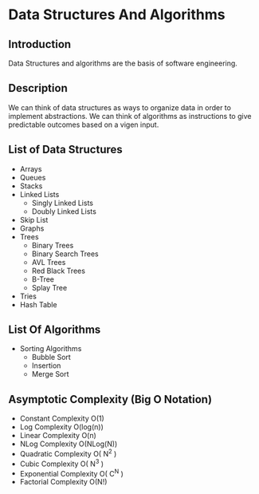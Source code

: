 # Data Structures And Algorithms

## Introduction

Data Structures and algorithms are the basis of software engineering. 

## Description

We can think of data structures as ways to organize data in order to implement abstractions. 
We can think of algorithms as instructions to give predictable outcomes based on a vigen input. 

## List of Data Structures

* Arrays
* Queues
* Stacks
* Linked Lists
    - Singly Linked Lists
    - Doubly Linked Lists
* Skip List
* Graphs
* Trees
    - Binary Trees
    - Binary Search Trees
    - AVL Trees
    - Red Black Trees
    - B-Tree
    - Splay Tree
* Tries
* Hash Table

## List Of Algorithms

* Sorting Algorithms
    - Bubble Sort
    - Insertion
    - Merge Sort

## Asymptotic Complexity (Big O Notation)

* Constant Complexity O(1)
* Log Complexity O(log(n))
* Linear Complexity O(n)
* NLog Complexity O(NLog(N))
* Quadratic Complexity O( N<sup>2</sup> )
* Cubic Complexity  O( N<sup>3</sup> )
* Exponential Complexity O( C<sup>N</sup> )
* Factorial Complexity O(N!)